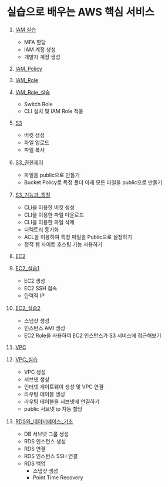 # 실습으로 배우는 AWS 핵심 서비스

1. [IAM 실습](IAM실습/README.md)
    - MFA 할당
    - IAM 계정 생성
    - 개발자 계정 생성
2. [IAM_Policy](IAM_Policy/README.md)
3. [IAM_Role](IAM_Role/README.md)
4. [IAM_Role_실습](IAM_Role_실습/README.md)
    - Switch Role
    - CLI 설치 및 IAM Role 적용
5. [S3](S3/README.md)
    - 버킷 생성
    - 파일 업로드
    - 파일 복사

6. [S3_권한제어](S3_권한제어/README.md)
    - 파일을 public으로 만들기
    - Bucket Policy로 특정 폴더 아래 모든 파일을 public으로 만들기

7. [S3_기능과_특징](S3_기능과_특징/README.md)
    - CLI을 이용한 버킷 생성
    - CLI을 이용한 파일 다운로드
    - CLI을 이용한 파일 삭제
    - 디렉토리 동기화
    - ACL을 이용하여 특정 파일을 Public으로 설정하기
    - 정적 웹 사이트 호스팅 기능 사용하기

8. [EC2](EC2/README.md)
9. [EC2_실습1](EC2_실습1/README.md)
    - EC2 생성
    - EC2 SSH 접속
    - 탄력적 IP

10. [EC2_실습2](EC2_실습2/README.md)
    - 스냅샷 생성
    - 인스턴스 AMI 생성
    - EC2 Role을 사용하여 EC2 인스턴스가 S3 서비스에 접근해보기

11. [VPC](VPC/README.md)
12. [VPC_실습](VPC_실습/README.md)
    - VPC 생성
    - 서브넷 생성
    - 인터넷 게이트웨이 생성 및 VPC 연결
    - 라우팅 테이블 생성
    - 라우팅 테이블을 서브넷에 연결하기
    - public 서브넷 ip 자동 할당

13. [RDS와_데이터베이스_기초](RDS와_데이터베이스_기초/README.md)
    - DB 서브넷 그룹 생성
    - RDS 인스턴스 생성
    - RDS 연결
    - RDS 인스턴스 SSH 연결
    - RDS 백업
        - 스냅샷 생성
        - Point Time Recovery
